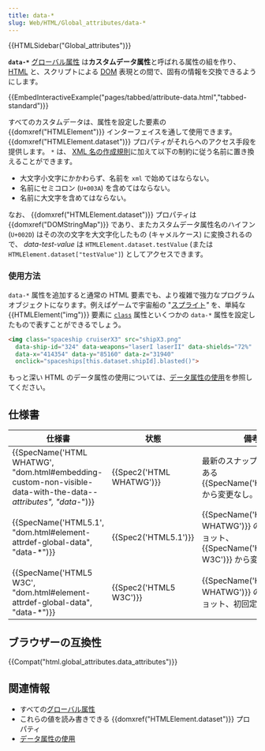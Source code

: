 ```yaml
---
title: data-*
slug: Web/HTML/Global_attributes/data-*
---
```

{{HTMLSidebar("Global_attributes")}}

**`data-*`** [グローバル属性](/ja/docs/Web/HTML/Global_attributes) は**カスタムデータ属性**と呼ばれる属性の組を作り、[HTML](/ja/docs/Web/HTML "HTML") と、スクリプトによる [DOM](/ja/docs/Web/API/Document_Object_Model "DOM") 表現との間で、固有の情報を交換できるようにします。

{{EmbedInteractiveExample("pages/tabbed/attribute-data.html","tabbed-standard")}}

すべてのカスタムデータは、属性を設定した要素の {{domxref("HTMLElement")}} インターフェイスを通して使用できます。 {{domxref("HTMLElement.dataset")}} プロパティがそれらへのアクセス手段を提供します。
`*` は、 [XML 名の作成規則](http://www.w3.org/TR/REC-xml/#NT-Name)に加えて以下の制約に従う名前に置き換えることができます。

- 大文字小文字にかかわらず、名前を `xml` で始めてはならない。
- 名前にセミコロン (`U+003A`) を含めてはならない。
- 名前に大文字を含めてはならない。

なお、 {{domxref("HTMLElement.dataset")}} プロパティは {{domxref("DOMStringMap")}} であり、またカスタムデータ属性名のハイフン (`U+002D`) はその次の文字を大文字化したもの (キャメルケース) に変換されるので、 _data-test-value_ は `HTMLElement.dataset.testValue` (または `HTMLElement.dataset["testValue"]`) としてアクセスできます。

### 使用方法

`data-*` 属性を追加すると通常の HTML 要素でも、より複雑で強力なプログラムオブジェクトになります。例えばゲームで宇宙船の "[スプライト](<https://ja.wikipedia.org/wiki/%E3%82%B9%E3%83%97%E3%83%A9%E3%82%A4%E3%83%88_(%E6%98%A0%E5%83%8F%E6%8A%80%E8%A1%93)>)_"_ を、単純な {{HTMLElement("img")}} 要素に [`class`](/ja/docs/Web/HTML/Global_attributes/class) 属性といくつかの `data-*` 属性を設定したもので表すことができるでしょう。

```html
<img class="spaceship cruiserX3" src="shipX3.png"
  data-ship-id="324" data-weapons="laserI laserII" data-shields="72%"
  data-x="414354" data-y="85160" data-z="31940"
  onclick="spaceships[this.dataset.shipId].blasted()">
```

もっと深い HTML のデータ属性の使用については、[データ属性の使用](/ja/docs/Learn/HTML/Howto/Use_data_attributes)を参照してください。

## 仕様書

| 仕様書                                                                                                                                               | 状態                             | 備考                                                                                                    |
| ---------------------------------------------------------------------------------------------------------------------------------------------------- | -------------------------------- | ------------------------------------------------------------------------------------------------------- |
| {{SpecName('HTML WHATWG', "dom.html#embedding-custom-non-visible-data-with-the-data-*-attributes", "data-*")}} | {{Spec2('HTML WHATWG')}} | 最新のスナップショットである {{SpecName('HTML5.1')}} から変更なし。                            |
| {{SpecName('HTML5.1', "dom.html#element-attrdef-global-data", "data-*")}}                                                     | {{Spec2('HTML5.1')}}     | {{SpecName('HTML WHATWG')}} のスナップショット、 {{SpecName('HTML5 W3C')}} から変更なし |
| {{SpecName('HTML5 W3C', "dom.html#element-attrdef-global-data", "data-*")}}                                                 | {{Spec2('HTML5 W3C')}}     | {{SpecName('HTML WHATWG')}} のスナップショット、初回定義。                                     |

## ブラウザーの互換性

{{Compat("html.global_attributes.data_attributes")}}

## 関連情報

- すべての[グローバル属性](/ja/docs/Web/HTML/Global_attributes)
- これらの値を読み書きできる {{domxref("HTMLElement.dataset")}} プロパティ
- [データ属性の使用](/ja/docs/Learn/HTML/Howto/Use_data_attributes)
